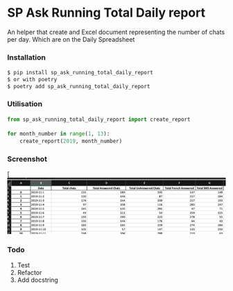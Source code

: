 # SP Ask Running Total Daily report
An helper that create and Excel document representing the number of chats per day. Which are on the Daily Spreadsheet

### Installation

    $ pip install sp_ask_running_total_daily_report
    $ or with poetry
    $ poetry add sp_ask_running_total_daily_report

### Utilisation
```python
from sp_ask_running_total_daily_report import create_report

for month_number in range(1, 13):
    create_report(2019, month_number)
```

### Screenshot
[![screenshot of app](screenshots/screenshot2.png)


### Todo
1.  Test
2.  Refactor
3.  Add docstring